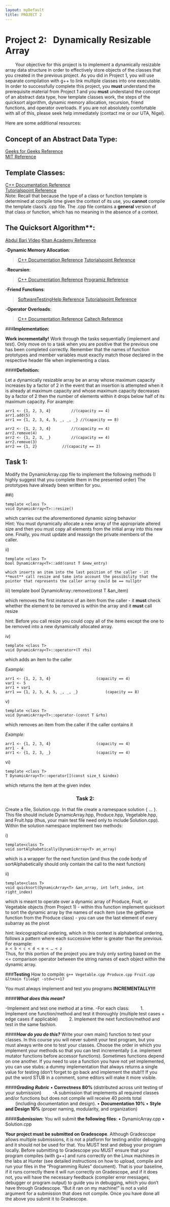 ```yaml
---  
layout: myDefault  
title: PROJECT 2  
---  
```


# Project 2: &nbsp; Dynamically Resizable Array  
  
&nbsp;&nbsp;&nbsp;&nbsp;&nbsp;&nbsp;&nbsp;&nbsp;Your objective for this project is to implement a dynamically resizable array data structure in order to effectively store objects of the classes that you created in the previous project. As you did in Project 1, you will use separate compilation with g++ to link multiple classes into one executable. In order to successfully complete this project, you **must** understand the prerequisite material from Project 1 and you **must** understand the concept of an abstract data type, how template classes work, the steps of the quicksort algorithm, dynamic memory allocation, recursion, friend functions, and operator overloads. If you are not absolutely comfortable with all of this, please seek help immediately (contact me or our UTA, Nigel).

Here are some additional resources:

## Concept of an Abstract Data Type: 
[Geeks for Geeks Reference](https://www.geeksforgeeks.org/abstract-data-types)  
[MIT Reference](http://web.mit.edu/6.005/www/fa14/classes/08-abstract-data-types/)  

## Template Classes:  
	
[C++ Documentation Reference](http://www.cplusplus.com/doc/oldtutorial/templates/)  
[Tutorialspoint Reference](https://www.tutorialspoint.com/cplusplus/cpp_templates.htm)  
Note: Recall that because the type of a class or function template is determined at compile time given the context of its use, you **cannot** compile the template class’s .cpp file. The .cpp file contains a **general** version of that class or function, which has no meaning in the absence of a context.  
  
## The Quicksort Algorithm**:
  
[Abdul Bari Video](https://www.youtube.com/watch?v=7h1s2SojIRw)
[Khan Academy Reference](https://www.khanacademy.org/computing/computer-science/algorithms/quick-sort/a/overview-of-quicksort)

-**Dynamic Memory Allocation**:

>[C++ Documentation Reference](http://www.cplusplus.com/doc/tutorial/dynamic/)
[Tutorialspoint Reference](https://www.tutorialspoint.com/cplusplus/cpp_dynamic_memory.htm)

-**Recursion**:
	
>[C++ Documentation Reference](http://www.cplusplus.com/articles/D2N36Up4/)
[Programiz Reference](https://www.programiz.com/cpp-programming/recursion)

-**Friend Functions**:

>[SoftwareTestingHelp Reference](https://www.softwaretestinghelp.com/friend-functions-in-cpp/)
[Tutorialspoint Reference](https://www.tutorialspoint.com/cplusplus/cpp_friend_functions.htm)
		
-**Operator Overloads**:

>[C++ Documentation Reference](https://en.cppreference.com/w/cpp/language/operators)
  [Caltech Reference](http://users.cms.caltech.edu/~donnie/cs11/cpp/cpp-ops.html)
	
###**Implementation:**

**Work incrementally!** Work through the tasks sequentially (implement and test). Only move on to a task when you are positive that the previous one has been completed correctly. Remember that the names of function prototypes and member variables must exactly match those declared in the respective header file when implementing a class. 

####**Definition:**

Let a dynamically resizable array be an array whose maximum capacity increases by a factor of 2 in the event that an insertion is attempted when it is already at maximum capacity and whose maximum capacity decreases by a factor of 2 then the number of elements within it drops below half of its maximum capacity.  For axample: 
```
arr1 <- {1, 2, 3, 4}		 //(capacity == 4)
arr1.add(5)
arr1 == {1, 2, 3, 4, 5, _, _, _} //(capacity == 8)

arr2 <- {1, 2, 3, 4}		 //(capacity == 4)
arr2.remove(4)
arr2 <- {1, 2, 3, _}		 //(capacity == 4)
arr2.remove(3)
arr2 == {1, 2}			 //(capacity == 2)
```
## Task 1:  

Modify the DynamicArray.cpp file to implement the following methods (I highly suggest that you complete them in the presented order) The prototypes have already been written for you.

##i) 
```
template <class T>
void DynamicArray<T>::resize()
```
which carries out the aforementioned dynamic sizing behavior  
Hint: You must dynamically allocate a new array of the appropriate altered size and then you must copy all elements from the initial array into this new one. Finally, you must update and reassign the private members of the caller.  

ii)
```
template <class T>
bool DynamicArray<T>::add(const T &new_entry)

which inserts an item into the last position of the caller - it **must** call resize and take into account the possibility that the pointer that represents the caller array could be == nullptr
```
iii)
template <class T>
	bool DynamicArray<T>::remove(const T &an_item)

which removes the first instance of an item from the caller - it **must** check whether the element to be removed is within the array and it **must** call resize

hint: Before you call resize you could copy all of the items except the one to be removed into a new dynamically allocated array.

iv)

    template <class T>
    void DynamicArray<T>::operator+(T rhs)

which adds an item to the caller 

*Example:*

	arr1 <- {1, 2, 3, 4}					(capacity == 4)
	var1 <- 5
	arr1 + var1
	arr1 == {1, 2, 3, 4, 5, _, _, _}			(capacity == 8)

v)

    template <class T>
    void DynamicArray<T>::operator-(const T &rhs)

which removes an item from the caller if the caller contains it

*Example:*
	
	arr1 <- {1, 2, 3, 4}					(capacity == 4)
	arr1 - 4
	arr1 <- {1, 2, 3, _}					(capacity == 4)

vi)

    template <class T>
    T DynamicArray<T>::operator[](const size_t &index)

which returns the item at the given index 


<h3 style="text-align: center;">Task 2:</h3>

Create a file, Solution.cpp. In that file create a namespace solution { … }. This file should include DynamicArray.hpp, Produce.hpp, Vegetable.hpp, and Fruit.hpp (thus, your main test file need only to include Solution.cpp). Within the solution namespace implement two methods:

i) 

	template<class T>
	void sortAlphabetically(DynamicArray<T> an_array)

which is a wrapper for the next function (and thus the code body of sortAlphabetically should only contain the call to the next function)

ii)

	template<class T>
	void quicksort(DynamicArray<T> &an_array, int left_index, int right_index)

which is meant to operate over a dynamic array of Produce, Fruit, or Vegetable objects (from Project 1) - within this function implement quicksort to sort the dynamic array by the names of each item (use the getName function from the Produce class) - you can use the last element of every subarray as the pivot

hint: lexicographical ordering, which in this context is alphabetical ordering, follows a pattern where each successive letter is greater than the previous. For example:  
`a < b < c < d < e < … < z`  
Thus, for this portion of the project you are truly only sorting based on the <= comparison operator between the string names of each object within the dynamic array. 


###**Testing**
How to compile: 
`g++ Vegetable.cpp Produce.cpp Fruit.cpp &ltmain file&gt -std=c++17`  



You must always implement and test you programs **INCREMENTALLY!!!**

####***What does this mean?***

-Implement and test one method at a time.
-For each class: 
&nbsp;&nbsp;&nbsp;&nbsp;&nbsp;&nbsp;&nbsp;&nbsp;1. Implement one function/method and test it thoroughly (multiple test cases + edge cases if applicable) 
&nbsp;&nbsp;&nbsp;&nbsp;&nbsp;&nbsp;&nbsp;&nbsp;2. Implement the next function/method and test in the same fashion. 

####***How do you do this?***
 Write your own main() function to test your classes. In this course you will never submit your test program, but you must always write one to test your classes. Choose the order in which you implement your methods so that you can test incrementally (i.e. implement mutator functions before accessor functions). Sometimes functions depend on one another. If you need to use a function you have not yet implemented, you can use stubs: a dummy implementation that always returns a single value for testing (don’t forget to go back and implement the stub!!! If you put the word STUB in a comment, some editors will make it more visible. 
 
####***Grading Rubric*** 
 • **Correctness 80%** (distributed across unit testing of your submission)
 &nbsp;&nbsp;&nbsp;&nbsp;&nbsp;&nbsp;&nbsp;&nbsp;-A submission that implements all required classes and/or functions but does not compile will receive 40 points total &nbsp;&nbsp;&nbsp;&nbsp;&nbsp;&nbsp;&nbsp;&nbsp;(including documentation and design). 
 • **Documentation 10%**
 • **Style and Design 10%** (proper naming, modularity, and organization)  

####***Submission:*** 
You will submit **the following files**:
• DynamicArray.cpp
• Solution.cpp 

**Your project must be submitted on Gradescope**. 
Although Gradescope allows multiple submissions, it is not a platform for testing and/or debugging and it should not be used for that. You MUST test and debug your program locally. Before submitting to Gradescope you MUST ensure that your program compiles (with g++) and runs correctly on the Linux machines in the labs at Hunter (see detailed instructions on how to upload, compile and run your files in the “Programming Rules” document). That is your baseline, if it runs correctly there it will run correctly on Gradescope, and if it does not, you will have the necessary feedback (compiler error messages, debugger or program output) to guide you in debugging, which you don’t have through Gradescope. “But it ran on my machine!” is not a valid argument for a submission that does not compile. Once you have done all the above you submit it to Gradescope. 
